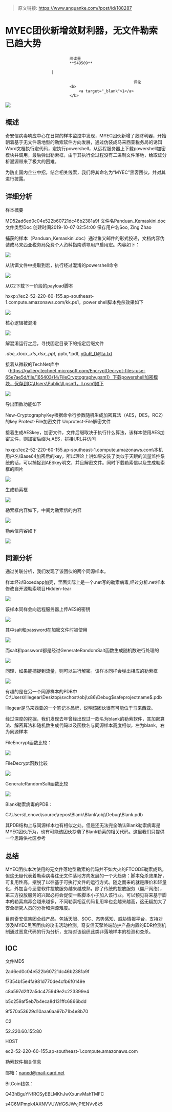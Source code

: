 > 原文链接: https://www.anquanke.com//post/id/188287 


# MYEC团伙新增敛财利器，无文件勒索已趋大势


                                阅读量   
                                **549509**
                            
                        |
                        
                                                            评论
                                <b>
                                    <a target="_blank">1</a>
                                </b>
                                                                                    



[![](https://p4.ssl.qhimg.com/t01971c3aac6ac3efb4.jpg)](https://p4.ssl.qhimg.com/t01971c3aac6ac3efb4.jpg)



## 概述

奇安信病毒响应中心在日常的样本监控中发现，MYEC团伙新增了敛财利器，开始朝着基于无文件落地型的勒索软件方向发展，通过伪装成马来西亚税务局的诱饵Word文档执行宏代码，宏执行powershell，从远程服务器上下载powershell加密模块并调用，最后弹出勒索框，由于其执行全过程没有二进制文件落地，给取证分析溯源带来了极大的困难。

为防止国内企业中招，结合相关线索，我们将其命名为“MYEC”黑客团伙，并对其进行披露。



## 详细分析

样本概要
<td style="width: 72.0pt;" valign="top">MD5</td><td style="width: 181.5pt;" valign="top">2ad6ed0c04e522b60721dc46b2381a9f</td>
<td style="width: 72.0pt;" valign="top">文件名</td><td style="width: 181.5pt;" valign="top">Panduan_Kemaskini.doc</td>
<td style="width: 72.0pt;" valign="top">文件类型</td><td style="width: 181.5pt;" valign="top">Doc</td>
<td style="width: 72.0pt;" valign="top">创建时间</td><td style="width: 181.5pt;" valign="top">2019-10-07 02:54:00</td>
<td style="width: 72.0pt;" valign="top">保存用户名</td><td style="width: 181.5pt;" valign="top">Soo, Zing Zhao</td>

捕获的样本（Panduan_Kemaskini.doc）通过鱼叉邮件的形式投递，文档内容伪装成马来西亚税务局免费个人资料指南诱导用户启用宏。内容如下：

[![](https://p3.ssl.qhimg.com/t019ce40d64faa9de62.png)](https://p3.ssl.qhimg.com/t019ce40d64faa9de62.png)

从诱饵文件中提取到宏，执行经过混淆的powershell命令

[![](https://p5.ssl.qhimg.com/t01f04535e934699a8a.png)](https://p5.ssl.qhimg.com/t01f04535e934699a8a.png)

从C2下载下一阶段的payload脚本

hxxp://ec2-52-220-60-155.ap-southeast-1.compute.amazonaws.com/kk.ps1，power shell脚本免杀效果如下

[![](https://p0.ssl.qhimg.com/t012a3bf5d59e38be0b.png)](https://p0.ssl.qhimg.com/t012a3bf5d59e38be0b.png)

核心逻辑被混淆

[![](https://p2.ssl.qhimg.com/t01b5df3d3aebee799c.png)](https://p2.ssl.qhimg.com/t01b5df3d3aebee799c.png)

解混淆运行之后，寻找固定目录下的指定后缀文件

*.doc,*.docx,*.xls,*xlsx,*.ppt,*.pptx,*.pdf, y0uR_D@ta.txt

接着从微软的TechNet库中（https://gallery.technet.microsoft.com/EncryptDecrypt-files-use-65e7ae5d/file/165403/14/FileCryptography.psm1）下载powershell加密模块，保存到C:\Users\Public\ll.psm1，ll.psm1如下

[![](https://p2.ssl.qhimg.com/t01699d7b51da004c11.png)](https://p2.ssl.qhimg.com/t01699d7b51da004c11.png)

导出函数功能如下
<td style="width: 134.3pt;" valign="top">New-CryptographyKey</td><td style="width: 309.7pt;" valign="top">根据命令行参数随机生成加密算法（AES，DES，RC2）的key</td>
<td style="width: 134.3pt;" valign="top">Protect-File</td><td style="width: 309.7pt;" valign="top">加密文件</td>
<td style="width: 134.3pt;" valign="top">Unprotect-File</td><td style="width: 309.7pt;" valign="top">解密文件</td>

接着生成AESkey，加密文件，文件后缀取决于执行什么算法，该样本使用AES加密文件，则加密后缀为.AES，拼接URL并访问

hxxp://ec2-52-220-60-155.ap-southeast-1.compute.amazonaws.com\本机用户名\Base64加密后的key，所以理论上讲如果安装了类似于天眼的流量监控系统的话，可以捕捉到AESkey明文，并且解密文件。同时下载勒索信以及生成勒索框的图片

[![](https://p2.ssl.qhimg.com/t01b5896bcdf616e3b9.png)](https://p2.ssl.qhimg.com/t01b5896bcdf616e3b9.png)

生成勒索框

[![](https://p1.ssl.qhimg.com/t01f06fd010b148e000.png)](https://p1.ssl.qhimg.com/t01f06fd010b148e000.png)

勒索框内容如下，中间为勒索信的内容

[![](https://p5.ssl.qhimg.com/t01fa8c08f6c3567abf.png)](https://p5.ssl.qhimg.com/t01fa8c08f6c3567abf.png)

勒索信内容如下

[![](https://p0.ssl.qhimg.com/t01ee700d5659ae75cc.png)](https://p0.ssl.qhimg.com/t01ee700d5659ae75cc.png)



## 同源分析

通过关联分析，我们发现了该团伙的两个同源样本。

样本经过Boxedapp加壳，里面实际上是一个.net写的勒索病毒,经过分析.net样本修改自开源勒索项目Hidden-tear

[![](https://p5.ssl.qhimg.com/t0121275120eba60154.png)](https://p5.ssl.qhimg.com/t0121275120eba60154.png)

该样本同样会向远程服务器上传AES的密钥

[![](https://p4.ssl.qhimg.com/t014a1a9e53785c2860.png)](https://p4.ssl.qhimg.com/t014a1a9e53785c2860.png)

其中salt和password在加密文件时被使用

[![](https://p5.ssl.qhimg.com/t014c8e142367c0ced2.png)](https://p5.ssl.qhimg.com/t014c8e142367c0ced2.png)

而salt和password都是经过GenerateRandomSalt函数生成随机数进行处理的

[![](https://p0.ssl.qhimg.com/t015f6e81edf3a60d04.png)](https://p0.ssl.qhimg.com/t015f6e81edf3a60d04.png)

同理，如果能捕捉到流量，则可以进行解密。该样本同样会弹出相应的勒索框

[![](https://p4.ssl.qhimg.com/t01844893b093eb085d.png)](https://p4.ssl.qhimg.com/t01844893b093eb085d.png)

有趣的是在另一个同源样本的PDB中<br>
C:\Users\Illegear\Desktop\svchost\obj\x86\Debug\$safeprojectname$.pdb

Illegear是马来西亚的一个笔记本品牌，说明该团伙很有可能位于马来西亚。

经过深度的挖掘，我们发现去年曾经出现过一款名为blank的勒索软件，其加密算法、解密算法和随机数生成代码以及函数名与同源样本高度相似，左为blank，右为同源样本

FileEncrypt函数比较：

[![](https://p2.ssl.qhimg.com/t01bc5d3577430a1427.png)](https://p2.ssl.qhimg.com/t01bc5d3577430a1427.png)

FileDecrypt函数比较

[![](https://p1.ssl.qhimg.com/t0139c59b077195e76e.png)](https://p1.ssl.qhimg.com/t0139c59b077195e76e.png)

GenerateRandomSalt函数比较

[![](https://p4.ssl.qhimg.com/t0154b5980300c7f326.png)](https://p4.ssl.qhimg.com/t0154b5980300c7f326.png)

Blank勒索病毒的PDB：

C:\Users\Lenovo\source\repos\Blank\Blank\obj\Debug\Blank.pdb

其PDB结构上与同源样本也有相似之处。但是还无法完全确认Blank勒索病毒是MYEC团伙所为，也有可能该团伙抄袭了Blank勒索的相关代码。这里我们只提供一个思路供社区参考



## 总结

MYEC团伙本次使用的无文件落地型勒索的代码并不如大火的FTCODE勒索成熟，但这无疑代表着勒索病毒往无文件落地方向发展的一个大趋势：脚本免杀效果好，可复用性高，摆脱了以往基于可执行文件的运行方式。随之而来的就是廉价和轻量化，外加当今恶意软件投放服务越来越成熟，除了传统的投放服务（僵尸网络），第三方投放服务的兴起必将会促使一些脚本小子加入该行业。可以预见将来基于脚本的勒索病毒会越来越多，不同勒索相互代码复用率也会越来越高，这无疑加大了安全研究人员的分析和溯源难度。

目前奇安信集团全线产品，包括天眼、SOC、态势感知、威胁情报平台，支持对涉及MYEC黑客团伙的攻击活动检测。奇安信天擎终端防护产品内置的EDR检测机制通过恶意代码的行为分析，支持对该组织此类非落地样本的检测和查杀。



## IOC

文件MD5

2ad6ed0c04e522b60721dc46b2381a9f

f7354b15e4fa981d770de4cfb6f0149e

c8a597d2ff2a5dc475949e2c223399e4

b5c259af5eb7b4eca8d131ffc6866bdd

9f570a53629d10aaa6aa97b71b4e8b70

C2

52.220.60.155:80

HOST

ec2-52-220-60-155.ap-southeast-1.compute.amazonaws.com

勒索软件相关信息

邮箱：[naned@mail-card.net](mailto:naned@mail-card.net)

BitCoin钱包：

Q43hBguYNfRCSyEBLMKhJwXxunvMahTMFC

s4C6MPmpk4AXNVVUWtfG6JWvjPfENVv8k5
